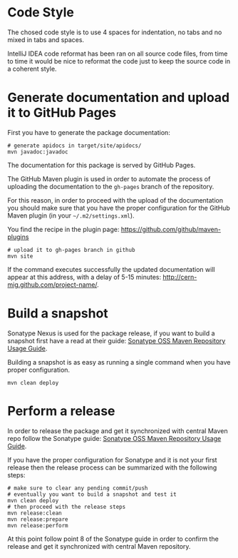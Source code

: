 Code Style
==========

The chosed code style is to use 4 spaces for indentation, no tabs 
and no mixed in tabs and spaces.

IntelliJ IDEA code reformat has been ran on all source code files,
from time to time it would be nice to reformat the code just to keep
the source code in a coherent style.

Generate documentation and upload it to GitHub Pages
====================================================

First you have to generate the package documentation:
```
# generate apidocs in target/site/apidocs/
mvn javadoc:javadoc
```

The documentation for this package is served by GitHub Pages.

The GitHub Maven plugin is used in order to automate the process of uploading
the documentation to the `gh-pages` branch of the repository.

For this reason, in order to proceed with the upload of the documentation
you should make sure that you have the proper configuration for the
GitHub Maven plugin (in your `~/.m2/settings.xml`).

You find the recipe in the plugin page:
https://github.com/github/maven-plugins

```
# upload it to gh-pages branch in github
mvn site
```

If the command executes successfully the updated documentation will
appear at this address, with a delay of 5-15 minutes:
http://cern-mig.github.com/project-name/.


Build a snapshot
================

Sonatype Nexus is used for the package release, if you want to build
a snapshot first have a read at their guide:
[Sonatype OSS Maven Repository Usage Guide](http://docs.sonatype.org/display/Repository/Sonatype+OSS+Maven+Repository+Usage+Guide).

Building a snapshot is as easy as running a single command when you have
proper configuration.

```
mvn clean deploy
```

Perform a release
=================

In order to release the package and get it synchronized with
central Maven repo follow the Sonatype guide:
[Sonatype OSS Maven Repository Usage Guide](http://docs.sonatype.org/display/Repository/Sonatype+OSS+Maven+Repository+Usage+Guide).

If you have the proper configuration for Sonatype and it is not your first
release then the release process can be summarized with the following steps:

```
# make sure to clear any pending commit/push
# eventually you want to build a snapshot and test it
mvn clean deploy
# then proceed with the release steps
mvn release:clean
mvn release:prepare
mvn release:perform
```

At this point follow point 8 of the Sonatype guide in order to confirm
the release and get it synchronized with central Maven repository.

